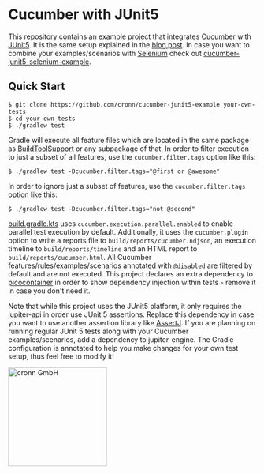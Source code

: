 # Cucumber with JUnit5

This repository contains an example project that integrates [Cucumber](https://cucumber.io/) with [JUnit5](https://junit.org/junit5/). It is the same setup explained in the [blog post](https://www.blog.cronn.de/en/testing/2020/08/17/cucumber-junit5.html). In case you want to combine your examples/scenarios with [Selenium](https://www.selenium.dev/) check out [cucumber-junit5-selenium-example](https://github.com/cronn/cucumber-junit5-selenium-example).

## Quick Start

```shell
$ git clone https://github.com/cronn/cucumber-junit5-example your-own-tests
$ cd your-own-tests
$ ./gradlew test
```

Gradle will execute all feature files which are located in the same package as [BuildToolSupport](https://github.com/cronn/cucumber-junit5-example/blob/main/src/test/java/com/example/BuildToolSupport.java) or any subpackage of that. In order to filter execution to just a subset of all features, use the `cucumber.filter.tags` option like this:

```shell script
$ ./gradlew test -Dcucumber.filter.tags="@first or @awesome"
```

In order to ignore just a subset of features, use the `cucumber.filter.tags` option like this:

```shell script
$ ./gradlew test -Dcucumber.filter.tags="not @second"
```

[build.gradle.kts](https://github.com/cronn/cucumber-junit5-example/blob/main/build.gradle.kts#L36-L43) uses `cucumber.execution.parallel.enabled` to enable parallel test execution by default. Additionally, it uses the `cucumber.plugin` option to write a reports file to `build/reports/cucumber.ndjson`, an execution timeline to `build/reports/timeline` and an HTML report to `build/reports/cucumber.html`. All Cucumber features/rules/examples/scenarios annotated with `@disabled` are filtered by default and are not executed. This project declares an extra dependency to [picocontainer](http://picocontainer.com/) in order to show dependency injection within tests - remove it in case you don't need it.

Note that while this project uses the JUnit5 platform, it only requires the jupiter-api in order use JUnit 5 assertions. Replace this dependency in case you want to use another assertion library like [AssertJ](https://assertj.github.io/doc/). If you are planning on running regular JUnit 5 tests along with your Cucumber examples/scenarios, add a dependency to jupiter-engine. The Gradle configuration is annotated to help you make changes for your own test setup, thus feel free to modify it!

[<img src="https://www.cronn.de/img/logo_name_rgb_1200x630.png" alt="cronn GmbH" width="200"/>](https://www.cronn.de/)
